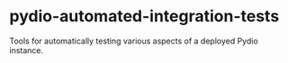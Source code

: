 # pydio-automated-integration-tests
Tools for automatically testing various aspects of a deployed Pydio instance.
